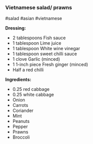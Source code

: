 ### Vietnamese salad/ prawns

#salad #asian #vietnamese

**Dressing:**
- 2 tablespoons Fish sauce  
- 1 tablespoon Lime juice  
- 1 tablespoon White wine vinegar  
- 1 tablespoon sweet chilli sauce  
- 1 clove Garlic (minced)  
- 1 1-inch piece Fresh ginger (minced)  
- Half a red chilli  

**Ingredients:**
- 0.25 red cabbage  
- 0.25 white cabbage  
- Onion  
- Carrots  
- Coriander  
- Mint  
- Peanuts  
- Pepper  
- Prawns  
- Broccoli
